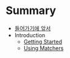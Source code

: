 # Summary

- [들어가기에 앞서](README.md)
- Introduction
  - [Getting Started](Introduction/GettingStarted.md)
  - [Using Matchers](Introduction/UsingMatchers.md)
